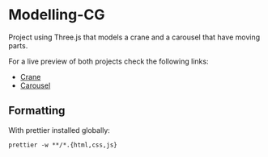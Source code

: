 # Modelling-CG

Project using Three.js that models a crane and a carousel that have moving parts.

For a live preview of both projects check the following links:
- [Crane](https://iquelli.github.io/Modelling-CG/crane)
- [Carousel](https://iquelli.github.io/Modelling-CG/carousel)

## Formatting

With prettier installed globally:

```
prettier -w **/*.{html,css,js}
```
